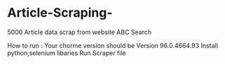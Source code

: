 # Article-Scraping-
5000 Article   data scrap from website ABC Search 

How to run :
Your chorme version should be Version 96.0.4664.93 
Install python,selenium libaries
Run Scraper file
